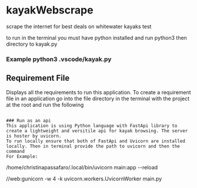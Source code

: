 # kayakWebscrape
scrape the internet for best deals on whitewater kayaks
test

to run in the terminal you must have python installed and run python3 then directory to kayak.py
### Example python3 .vscode/kayak.py

## Requirement File
Displays all the requirements to run this application. To create a requirement file in an application go into the file directory in the terminal with the project at the root and run the following
``` pip freeze > requirements.txt

### Run as an api
This application is using Python language with FastApi library to create a lightweight and versitile api for kayak browsing. The server is hoster by uvicorn.
To run locally ensure that both of FastApi and Uvicorn are installed locally. Then in terminal provide the path to uvicorn and then the command
For Example:
```
/home/christinapassafaro/.local/bin/uvicorn main:app --reload

//web:gunicorn -w 4 -k uvicorn.workers.UvicornWorker main.py